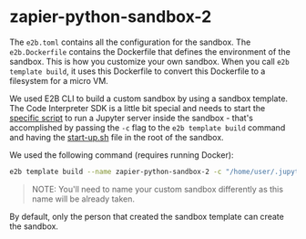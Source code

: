 # zapier-python-sandbox-2

The `e2b.toml` contains all the configuration for the sandbox.
The `e2b.Dockerfile` contains the Dockerfile that defines the environment of the sandbox. This is how you customize your own sandbox. When you call `e2b template build`, it uses this Dockerfile to convert this Dockerfile to a filesystem for a micro VM.

We used E2B CLI to build a custom sandbox by using a sandbox template. The Code Interpreter SDK is a little bit special and needs to start the [specific script](https://e2b.dev/docs/code-interpreter/template) to run a Jupyter server inside the sandbox - that's accomplished by passing the `-c` flag to the `e2b template build` command and having the [start-up.sh](./start-up.sh) file in the root of the sandbox.

We used the following command (requires running Docker):
```bash
e2b template build --name zapier-python-sandbox-2 -c "/home/user/.jupyter/start-up.sh"
```
> NOTE: You'll need to name your custom sandbox differently as this name will be already taken.

By default, only the person that created the sandbox template can create the sandbox.
